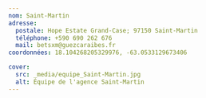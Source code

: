 ```yaml
---
nom: Saint-Martin
adresse:
  postale: Hope Estate Grand-Case; 97150 Saint-Martin
  téléphone: +590 690 262 676
  mail: betsxm@guezcaraibes.fr
coordonnées: 18.104268205329976, -63.0533129673406

cover:
  src: _media/equipe_Saint-Martin.jpg
  alt: Équipe de l'agence Saint-Martin
---
```

